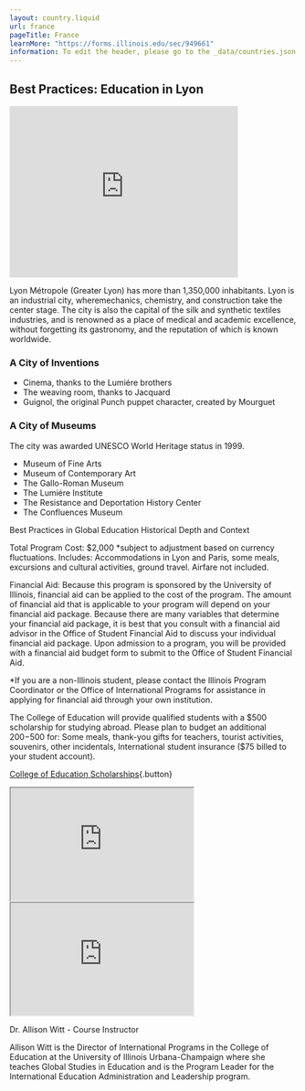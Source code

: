 ```yaml
---
layout: country.liquid
url: france
pageTitle: France
learnMore: "https://forms.illinois.edu/sec/949661"
information: To edit the header, please go to the _data/countries.json file and edit the information there
---
```


## Best Practices: Education in Lyon

<iframe src="https://www.google.com/maps/embed?pb=!1m18!1m12!1m3!1d44538.5214806362!2d4.800101680107329!3d45.758010034753!2m3!1f0!2f0!3f0!3m2!1i1024!2i768!4f13.1!3m3!1m2!1s0x47f4ea516ae88797%3A0x408ab2ae4bb21f0!2sLyon%2C+France!5e0!3m2!1sen!2sus!4v1566231147547!5m2!1sen!2sus" width="400" height="300" style="border: 0" sandbox="allow-scripts allow-same-origin"></iframe>

Lyon Métropole (Greater Lyon) has more than 1,350,000 inhabitants. Lyon is an industrial city, wheremechanics, chemistry, and construction take the center stage. The city is also the capital of the silk and synthetic textiles industries, and is renowned as a place of medical and academic excellence, without forgetting its gastronomy, and the reputation of which is known worldwide.

<div id="information">

<div id="housing"></div>

<div id="programs"></div>

<div id="attractions">

### A City of Inventions
* Cinema, thanks to the Lumiére brothers
* The weaving room, thanks to Jacquard
* Guignol, the original Punch puppet character, created by Mourguet 

### A City of Museums
The city was awarded UNESCO World Heritage status in 1999. 

* Museum of Fine Arts
* Museum of Contemporary Art
* The Gallo-Roman Museum
* The Lumiére Institute
* The Resistance and Deportation History Center
* The Confluences Museum 

</div>

<div id="courses"></div>

<div id="topics">

Best Practices in Global Education
Historical Depth and Context

</div>

<div id="cost">

Total Program Cost: $2,000
*subject to adjustment based on currency fluctuations.
Includes: Accommodations in Lyon and Paris, some meals, excursions and cultural activities, ground travel. Airfare not included.

Financial Aid:
Because this program is sponsored by the University of Illinois, financial aid can be applied to the cost of the program. The amount of financial aid that is applicable to your program will depend on your financial aid package. Because there are many variables that determine your financial aid package, it is best that you consult with a financial aid advisor in the Office of Student Financial Aid to discuss your individual financial aid package. Upon admission to a program, you will be provided with a financial aid budget form to submit to the Office of Student Financial Aid.

*If you are a non-Illinois student, please contact the Illinois Program Coordinator or the Office of International Programs for assistance in applying for financial aid through your own institution.

</div>

<div id="scholarship">

The College of Education will provide qualified students with a $500 scholarship for studying abroad. Please plan to budget an additional $200-$500 for: Some meals, thank-you gifts for teachers, tourist activities, souvenirs, other incidentals, International student insurance ($75 billed to your student account).

[College of Education Scholarships](https://education.illinois.edu/international/scholarships){.button}

</div>

<div id="testimonials">

<iframe id="kmsembed-1_z5s218ch" width="319.5" height="197" src="https://mediaspace.illinois.edu/embed/secure/iframe/entryId/1_z5s218ch/uiConfId/26883701" class="kmsembed" title="Kaltura Player" sandbox="allow-scripts allow-same-origin"></iframe>

<iframe id="kmsembed-1_tvjyls5n" width="319.5" height="197" src="https://mediaspace.illinois.edu/embed/secure/iframe/entryId/1_tvjyls5n/uiConfId/26883701" class="kmsembed" title="Kaltura Player" sandbox="allow-scripts allow-same-origin"></iframe>

</div>

<div id="faculty">

Dr. Allison Witt - Course Instructor 

Allison Witt is the Director of International Programs in the College of Education at the University of Illinois Urbana-Champaign where she teaches Global Studies in Education and is the Program Leader for the International Education Administration and Leadership program. 

</div>

</div>
